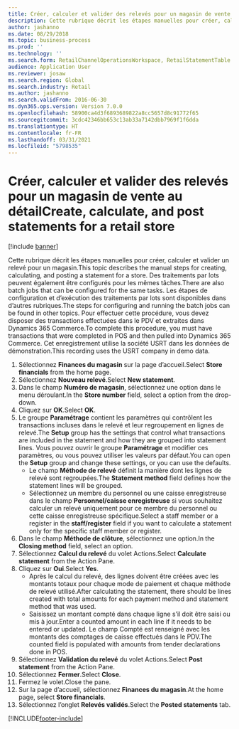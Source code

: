```yaml
---
title: Créer, calculer et valider des relevés pour un magasin de vente au détail
description: Cette rubrique décrit les étapes manuelles pour créer, calculer et valider un relevé pour un magasin.
author: jashanno
ms.date: 08/29/2018
ms.topic: business-process
ms.prod: ''
ms.technology: ''
ms.search.form: RetailChannelOperationsWorkspace, RetailStatementTable
audience: Application User
ms.reviewer: josaw
ms.search.region: Global
ms.search.industry: Retail
ms.author: jashanno
ms.search.validFrom: 2016-06-30
ms.dyn365.ops.version: Version 7.0.0
ms.openlocfilehash: 58900ca4d3f6893689822a8cc5657d8c91772f65
ms.sourcegitcommit: 3cdc42346bb653c13ab33a7142dbb7969f1f6dda
ms.translationtype: HT
ms.contentlocale: fr-FR
ms.lasthandoff: 03/31/2021
ms.locfileid: "5798535"
---
```

# <a name="create-calculate-and-post-statements-for-a-retail-store"></a><span data-ttu-id="29e4e-103">Créer, calculer et valider des relevés pour un magasin de vente au détail</span><span class="sxs-lookup"><span data-stu-id="29e4e-103">Create, calculate, and post statements for a retail store</span></span>

[!include [banner](../includes/banner.md)]

<span data-ttu-id="29e4e-104">Cette rubrique décrit les étapes manuelles pour créer, calculer et valider un relevé pour un magasin.</span><span class="sxs-lookup"><span data-stu-id="29e4e-104">This topic describes the manual steps for creating, calculating, and posting a statement for a store.</span></span> <span data-ttu-id="29e4e-105">Des traitements par lots peuvent également être configurés pour les mêmes tâches.</span><span class="sxs-lookup"><span data-stu-id="29e4e-105">There are also batch jobs that can be configured for the same tasks.</span></span> <span data-ttu-id="29e4e-106">Les étapes de configuration et d’exécution des traitements par lots sont disponibles dans d’autres rubriques.</span><span class="sxs-lookup"><span data-stu-id="29e4e-106">The steps for configuring and running the batch jobs can be found in other topics.</span></span> <span data-ttu-id="29e4e-107">Pour effectuer cette procédure, vous devez disposer des transactions effectuées dans le PDV et extraites dans Dynamics 365 Commerce.</span><span class="sxs-lookup"><span data-stu-id="29e4e-107">To complete this procedure, you must have transactions that were completed in POS and then pulled into Dynamics 365 Commerce.</span></span> <span data-ttu-id="29e4e-108">Cet enregistrement utilise la société USRT dans les données de démonstration.</span><span class="sxs-lookup"><span data-stu-id="29e4e-108">This recording uses the USRT company in demo data.</span></span>

1. <span data-ttu-id="29e4e-109">Sélectionnez **Finances du magasin** sur la page d’accueil.</span><span class="sxs-lookup"><span data-stu-id="29e4e-109">Select **Store financials** from the home page.</span></span>
2. <span data-ttu-id="29e4e-110">Sélectionnez **Nouveau relevé**.</span><span class="sxs-lookup"><span data-stu-id="29e4e-110">Select **New statement**.</span></span>
3. <span data-ttu-id="29e4e-111">Dans le champ **Numéro de magasin**, sélectionnez une option dans le menu déroulant.</span><span class="sxs-lookup"><span data-stu-id="29e4e-111">In the **Store number** field, select a option from the drop-down.</span></span>
4. <span data-ttu-id="29e4e-112">Cliquez sur **OK**.</span><span class="sxs-lookup"><span data-stu-id="29e4e-112">Select **OK**.</span></span>
5. <span data-ttu-id="29e4e-113">Le groupe **Paramétrage** contient les paramètres qui contrôlent les transactions incluses dans le relevé et leur regroupement en lignes de relevé.</span><span class="sxs-lookup"><span data-stu-id="29e4e-113">The **Setup** group has the settings that control what transactions are included in the statement and how they are grouped into statement lines.</span></span> <span data-ttu-id="29e4e-114">Vous pouvez ouvrir le groupe **Paramétrage** et modifier ces paramètres, ou vous pouvez utiliser les valeurs par défaut.</span><span class="sxs-lookup"><span data-stu-id="29e4e-114">You can open the **Setup** group and change these settings, or you can use the defaults.</span></span>  
    - <span data-ttu-id="29e4e-115">Le champ **Méthode de relevé** définit la manière dont les lignes de relevé sont regroupées.</span><span class="sxs-lookup"><span data-stu-id="29e4e-115">The **Statement method** field defines how the statement lines will be grouped.</span></span>  
    - <span data-ttu-id="29e4e-116">Sélectionnez un membre du personnel ou une caisse enregistreuse dans le champ **Personnel/caisse enregistreuse** si vous souhaitez calculer un relevé uniquement pour ce membre du personnel ou cette caisse enregistreuse spécifique.</span><span class="sxs-lookup"><span data-stu-id="29e4e-116">Select a staff member or a register in the **staff/register** field if you want to calculate a statement only for the specific staff member or register.</span></span>  
6. <span data-ttu-id="29e4e-117">Dans le champ **Méthode de clôture**, sélectionnez une option.</span><span class="sxs-lookup"><span data-stu-id="29e4e-117">In the **Closing method** field, select an option.</span></span>
7. <span data-ttu-id="29e4e-118">Sélectionnez **Calcul du relevé** du volet Actions.</span><span class="sxs-lookup"><span data-stu-id="29e4e-118">Select **Calculate statement** from the Action Pane.</span></span>
8. <span data-ttu-id="29e4e-119">Cliquez sur **Oui**.</span><span class="sxs-lookup"><span data-stu-id="29e4e-119">Select **Yes**.</span></span>
    - <span data-ttu-id="29e4e-120">Après le calcul du relevé, des lignes doivent être créées avec les montants totaux pour chaque mode de paiement et chaque méthode de relevé utilisé.</span><span class="sxs-lookup"><span data-stu-id="29e4e-120">After calculating the statement, there should be lines created with total amounts for each payment method and statement method that was used.</span></span>  
    - <span data-ttu-id="29e4e-121">Saisissez un montant compté dans chaque ligne s’il doit être saisi ou mis à jour.</span><span class="sxs-lookup"><span data-stu-id="29e4e-121">Enter a counted amount in each line if it needs to be entered or updated.</span></span> <span data-ttu-id="29e4e-122">Le champ Compté est renseigné avec les montants des comptages de caisse effectués dans le PDV.</span><span class="sxs-lookup"><span data-stu-id="29e4e-122">The counted field is populated with amounts from tender declarations done in POS.</span></span>  
9. <span data-ttu-id="29e4e-123">Sélectionnez **Validation du relevé** du volet Actions.</span><span class="sxs-lookup"><span data-stu-id="29e4e-123">Select **Post statement** from the Action Pane.</span></span>
10. <span data-ttu-id="29e4e-124">Sélectionnez **Fermer**.</span><span class="sxs-lookup"><span data-stu-id="29e4e-124">Select **Close**.</span></span>
11. <span data-ttu-id="29e4e-125">Fermez le volet.</span><span class="sxs-lookup"><span data-stu-id="29e4e-125">Close the pane.</span></span>
12. <span data-ttu-id="29e4e-126">Sur la page d’accueil, sélectionnez **Finances du magasin**.</span><span class="sxs-lookup"><span data-stu-id="29e4e-126">At the home page, select **Store financials**.</span></span>
13. <span data-ttu-id="29e4e-127">Sélectionnez l’onglet **Relevés validés**.</span><span class="sxs-lookup"><span data-stu-id="29e4e-127">Select the **Posted statements** tab.</span></span>



[!INCLUDE[footer-include](../../includes/footer-banner.md)]
